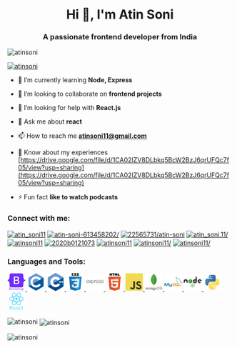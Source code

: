 <h1 align="center">Hi 👋, I'm Atin Soni</h1>
<h3 align="center">A passionate frontend developer from India</h3>

<p align="left"> <img src="https://komarev.com/ghpvc/?username=atinsoni&label=Profile%20views&color=0e75b6&style=flat" alt="atinsoni" /> </p>

<p align="left"> <a href="https://github.com/ryo-ma/github-profile-trophy"><img src="https://github-profile-trophy.vercel.app/?username=atinsoni" alt="atinsoni" /></a> </p>

- 🌱 I’m currently learning **Node, Express**

- 👯 I’m looking to collaborate on **frontend projects**

- 🤝 I’m looking for help with **React.js**

- 💬 Ask me about **react**

- 📫 How to reach me **atinsoni11@gmail.com**

- 📄 Know about my experiences [https://drive.google.com/file/d/1CA02IZV8DLbkq5BcW2BzJ6qrUFQc7f05/view?usp=sharing](https://drive.google.com/file/d/1CA02IZV8DLbkq5BcW2BzJ6qrUFQc7f05/view?usp=sharing)

- ⚡ Fun fact **like to watch podcasts**

<h3 align="left">Connect with me:</h3>
<p align="left">
<a href="https://twitter.com/atin_soni11" target="blank"><img align="center" src="https://raw.githubusercontent.com/rahuldkjain/github-profile-readme-generator/master/src/images/icons/Social/twitter.svg" alt="atin_soni11" height="30" width="40" /></a>
<a href="https://linkedin.com/in/atin-soni-613458202/" target="blank"><img align="center" src="https://raw.githubusercontent.com/rahuldkjain/github-profile-readme-generator/master/src/images/icons/Social/linked-in-alt.svg" alt="atin-soni-613458202/" height="30" width="40" /></a>
<a href="https://stackoverflow.com/users/22565731/atin-soni" target="blank"><img align="center" src="https://raw.githubusercontent.com/rahuldkjain/github-profile-readme-generator/master/src/images/icons/Social/stack-overflow.svg" alt="22565731/atin-soni" height="30" width="40" /></a>
<a href="https://instagram.com/atin_soni.11/" target="blank"><img align="center" src="https://raw.githubusercontent.com/rahuldkjain/github-profile-readme-generator/master/src/images/icons/Social/instagram.svg" alt="atin_soni.11/" height="30" width="40" /></a>
<a href="https://www.codechef.com/users/atinsoni11" target="blank"><img align="center" src="https://cdn.jsdelivr.net/npm/simple-icons@3.1.0/icons/codechef.svg" alt="atinsoni11" height="30" width="40" /></a>
<a href="https://www.hackerrank.com/2020b0121073" target="blank"><img align="center" src="https://raw.githubusercontent.com/rahuldkjain/github-profile-readme-generator/master/src/images/icons/Social/hackerrank.svg" alt="2020b0121073" height="30" width="40" /></a>
<a href="https://codeforces.com/profile/atinsoni11" target="blank"><img align="center" src="https://raw.githubusercontent.com/rahuldkjain/github-profile-readme-generator/master/src/images/icons/Social/codeforces.svg" alt="atinsoni11" height="30" width="40" /></a>
<a href="https://www.leetcode.com/atinsoni11/" target="blank"><img align="center" src="https://raw.githubusercontent.com/rahuldkjain/github-profile-readme-generator/master/src/images/icons/Social/leet-code.svg" alt="atinsoni11/" height="30" width="40" /></a>
<a href="https://auth.geeksforgeeks.org/user/atinsoni11/" target="blank"><img align="center" src="https://raw.githubusercontent.com/rahuldkjain/github-profile-readme-generator/master/src/images/icons/Social/geeks-for-geeks.svg" alt="atinsoni11/" height="30" width="40" /></a>
</p>

<h3 align="left">Languages and Tools:</h3>
<p align="left"> <a href="https://getbootstrap.com" target="_blank" rel="noreferrer"> <img src="https://raw.githubusercontent.com/devicons/devicon/master/icons/bootstrap/bootstrap-plain-wordmark.svg" alt="bootstrap" width="40" height="40"/> </a> <a href="https://www.cprogramming.com/" target="_blank" rel="noreferrer"> <img src="https://raw.githubusercontent.com/devicons/devicon/master/icons/c/c-original.svg" alt="c" width="40" height="40"/> </a> <a href="https://www.w3schools.com/cpp/" target="_blank" rel="noreferrer"> <img src="https://raw.githubusercontent.com/devicons/devicon/master/icons/cplusplus/cplusplus-original.svg" alt="cplusplus" width="40" height="40"/> </a> <a href="https://www.w3schools.com/css/" target="_blank" rel="noreferrer"> <img src="https://raw.githubusercontent.com/devicons/devicon/master/icons/css3/css3-original-wordmark.svg" alt="css3" width="40" height="40"/> </a> <a href="https://expressjs.com" target="_blank" rel="noreferrer"> <img src="https://raw.githubusercontent.com/devicons/devicon/master/icons/express/express-original-wordmark.svg" alt="express" width="40" height="40"/> </a> <a href="https://www.w3.org/html/" target="_blank" rel="noreferrer"> <img src="https://raw.githubusercontent.com/devicons/devicon/master/icons/html5/html5-original-wordmark.svg" alt="html5" width="40" height="40"/> </a> <a href="https://developer.mozilla.org/en-US/docs/Web/JavaScript" target="_blank" rel="noreferrer"> <img src="https://raw.githubusercontent.com/devicons/devicon/master/icons/javascript/javascript-original.svg" alt="javascript" width="40" height="40"/> </a> <a href="https://www.mongodb.com/" target="_blank" rel="noreferrer"> <img src="https://raw.githubusercontent.com/devicons/devicon/master/icons/mongodb/mongodb-original-wordmark.svg" alt="mongodb" width="40" height="40"/> </a> <a href="https://www.mysql.com/" target="_blank" rel="noreferrer"> <img src="https://raw.githubusercontent.com/devicons/devicon/master/icons/mysql/mysql-original-wordmark.svg" alt="mysql" width="40" height="40"/> </a> <a href="https://nodejs.org" target="_blank" rel="noreferrer"> <img src="https://raw.githubusercontent.com/devicons/devicon/master/icons/nodejs/nodejs-original-wordmark.svg" alt="nodejs" width="40" height="40"/> </a> <a href="https://www.python.org" target="_blank" rel="noreferrer"> <img src="https://raw.githubusercontent.com/devicons/devicon/master/icons/python/python-original.svg" alt="python" width="40" height="40"/> </a> <a href="https://reactjs.org/" target="_blank" rel="noreferrer"> <img src="https://raw.githubusercontent.com/devicons/devicon/master/icons/react/react-original-wordmark.svg" alt="react" width="40" height="40"/> </a> </p>

<p><img align="left" src="https://github-readme-stats.vercel.app/api/top-langs?username=atinsoni&show_icons=true&locale=en&layout=compact" alt="atinsoni" /></p>

<p>&nbsp;<img align="center" src="https://github-readme-stats.vercel.app/api?username=atinsoni&show_icons=true&locale=en" alt="atinsoni" /></p>

<p><img align="center" src="https://github-readme-streak-stats.herokuapp.com/?user=atinsoni&" alt="atinsoni" /></p>
